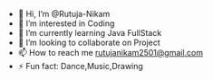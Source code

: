 - 👋 Hi, I’m @Rutuja-Nikam
- 👀 I’m interested in Coding
- 🌱 I’m currently learning Java FullStack
- 💞️ I’m looking to collaborate on Project
- 📫 How to reach me rutujanikam2501@gmail.com
- ⚡ Fun fact: Dance,Music,Drawing

<!---
Rutuja-Nikam/Rutuja-Nikam is a ✨ special ✨ repository because its `README.md` (this file) appears on your GitHub profile.
You can click the Preview link to take a look at your changes.
--->
